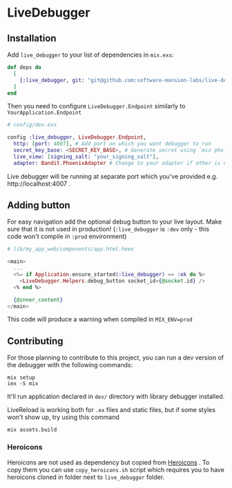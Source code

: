 # LiveDebugger

## Installation

Add `live_debugger` to your list of dependencies in `mix.exs`:

```elixir
def deps do
  [
    {:live_debugger, git: "git@github.com:software-mansion-labs/live-debugger.git", tag: "v0.0.3", only: :dev}
  ]
end
```

Then you need to configure `LiveDebugger.Endpoint` similarly to `YourApplication.Endpoint`

```elixir
# config/dev.exs

config :live_debugger, LiveDebugger.Endpoint,
  http: [port: 4007], # Add port on which you want debugger to run
  secret_key_base: <SECRET_KEY_BASE>, # Generate secret using `mix phx.gen.secret`
  live_view: [signing_salt: "your_signing_salt"],
  adapter: Bandit.PhoenixAdapter # Change to your adapter if other is used
```

Live debugger will be running at separate port which you've provided e.g. http://localhost:4007 .

## Adding button

For easy navigation add the optional debug button to your live layout. Make sure that it is not used in production! (`:live_debugger` is `:dev` only - this code won't compile in `:prod` environment)

```elixir
# lib/my_app_web/components/app.html.heex

<main>
  ...
  <%= if Application.ensure_started(:live_debugger) == :ok do %>
    <LiveDebugger.Helpers.debug_button socket_id={@socket.id} />
  <% end %>

  {@inner_content}
</main>
```

This code will produce a warning when compiled in `MIX_ENV=prod`

## Contributing

For those planning to contribute to this project, you can run a dev version of the debugger with the following commands:

```console
mix setup
iex -S mix
```

It'll run application declared in `dev/` directory with library debugger installed.

LiveReload is working both for `.ex` files and static files, but if some styles won't show up, try using this command

```console
mix assets.build
```

### Heroicons

Heroicons are not used as dependency but copied from [Heroicons](https://github.com/tailwindlabs/heroicons) .
To copy them you can use `copy_heroicons.sh` script which requires you to have heroicons cloned in folder next to `live_debugger` folder.
